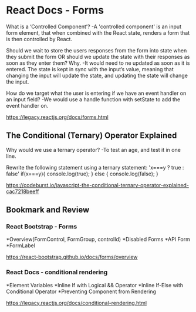 # React Docs - Forms

What is a ‘Controlled Component’? -A 'controlled component' is an input form element, 
that when combined with the React state, renders a form that is then controlled by React.

Should we wait to store the users responses from the form into state when they submit the form OR should we update the 
state with their responses as soon as they enter them? Why. -It would need to ne updated as soon as it is entered. The state is kept in sync with the input’s value, meaning 
that changing the input will update the state, and updating the state will change the input.

How do we target what the user is entering if we have an event handler on an input field? -We would use a handle function with setState to add the event handler on.

https://legacy.reactjs.org/docs/forms.html

## The Conditional (Ternary) Operator Explained

Why would we use a ternary operator? -To test an age, and test it in one line.

Rewrite the following statement using a ternary statement: 'x===y ? true : false'
if(x===y){
  console.log(true);
} else {
  console.log(false);
}

https://codeburst.io/javascript-the-conditional-ternary-operator-explained-cac7218beeff

## Bookmark and Review

### React Bootstrap - Forms
*Overview(FormControl, FormGroup, controlId)
*Disabled Forms
*API Form
*FormLabel

https://react-bootstrap.github.io/docs/forms/overview

### React Docs - conditional rendering
*Element Variables
*Inline If with Logical && Operator
*Inline If-Else with Conditional Operator
*Preventing Component from Rendering

https://legacy.reactjs.org/docs/conditional-rendering.html
